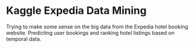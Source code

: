 # Kaggle Expedia Data Mining

Trying to make some sense on the big data from the Expedia hotel booking website. Predicting user bookings and ranking hotel listings based on temporal data.